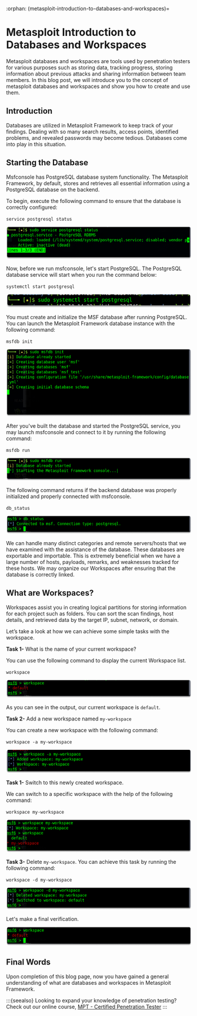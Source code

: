 :orphan:
(metasploit-introduction-to-databases-and-workspaces)=

# Metasploit Introduction to Databases and Workspaces

Metasploit databases and workspaces are tools used by penetration testers for various purposes such as storing data, tracking progress, storing information about previous attacks and sharing information between team members. In this blog post, we will introduce you to the concept of metasploit databases and workspaces and show you how to create and use them.

## Introduction

Databases are utilized in Metasploit Framework to keep track of your findings. Dealing with so many search results, access points, identified problems, and revealed passwords may become tedious. Databases come into play in this situation.

## Starting the Database

Msfconsole has PostgreSQL database system functionality. The Metasploit Framework, by default, stores and retrieves all essential information using a PostgreSQL database on the backend.

To begin, execute the following command to ensure that the database is correctly configured:

`service postgresql status`

![alt img](images/databases-and-workspaces-metasploit-18.png)

Now, before we run msfconsole, let's start PostgreSQL. The PostgreSQL database service will start when you run the command below:

`systemctl start postgresql`

![alt img](images/databases-and-workspaces-metasploit-19.png)

You must create and initialize the MSF database after running PostgreSQL. You can launch the Metasploit Framework database instance with the following command:

`msfdb init`

![alt img](images/databases-and-workspaces-metasploit-20.png)

After you've built the database and started the PostgreSQL service, you may launch msfconsole and connect to it by running the following command:

`msfdb run`

![alt img](images/databases-and-workspaces-metasploit-21.png)

The following command returns if the backend database was properly initialized and properly connected with msfconsole.

`db_status`

![alt img](images/databases-and-workspaces-metasploit-22.png)

We can handle many distinct categories and remote servers/hosts that we have examined with the assistance of the database. These databases are exportable and importable. This is extremely beneficial when we have a large number of hosts, payloads, remarks, and weaknesses tracked for these hosts. We may organize our Workspaces after ensuring that the database is correctly linked.

## What are Workspaces?

Workspaces assist you in creating logical partitions for storing information for each project such as folders. You can sort the scan findings, host details, and retrieved data by the target IP, subnet, network, or domain.

Let’s take a look at how we can achieve some simple tasks with the workspace.

**Task 1-** What is the name of your current workspace?

You can use the following command to display the current Workspace list.

`workspace`

![alt img](images/databases-and-workspaces-metasploit-23.png)

As you can see in the output, our current workspace is `default`.

**Task 2-** Add a new workspace named `my-workspace`

You can create a new workspace with the following command:

`workspace -a my-workspace`

![alt img](images/databases-and-workspaces-metasploit-24.png)

**Task 1-** Switch to this newly created workspace.

We can switch to a specific workspace with the help of the following command:

`workspace my-workspace`

![alt img](images/databases-and-workspaces-metasploit-25.png)

**Task 3-** Delete `my-workspace`.
You can achieve this task by running the following command:

`workspace -d my-workspace`

![alt img](images/databases-and-workspaces-metasploit-26.png)

Let's make a final verification.

![alt img](images/databases-and-workspaces-metasploit-27.png)

## Final Words

Upon completion of this blog page, now you have gained a general understanding of what are databases and workspaces in Metasploit Framework.

:::{seealso}
Looking to expand your knowledge of penetration testing? Check out our online course, [MPT - Certified Penetration Tester](https://www.mosse-institute.com/certifications/mpt-certified-penetration-tester.html)
:::

